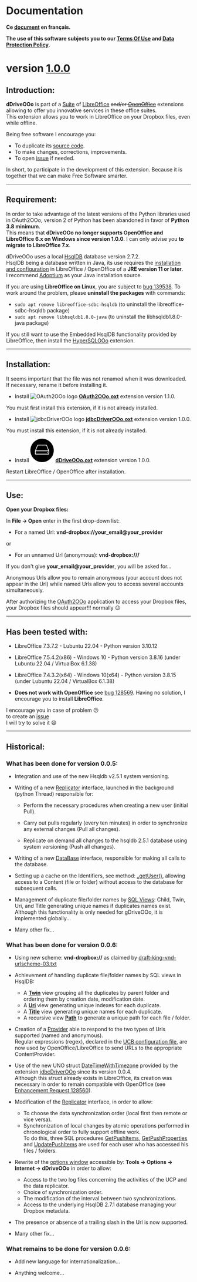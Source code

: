 <!--
╔════════════════════════════════════════════════════════════════════════════════════╗
║                                                                                    ║
║   Copyright (c) 2020 https://prrvchr.github.io                                     ║
║                                                                                    ║
║   Permission is hereby granted, free of charge, to any person obtaining            ║
║   a copy of this software and associated documentation files (the "Software"),     ║
║   to deal in the Software without restriction, including without limitation        ║
║   the rights to use, copy, modify, merge, publish, distribute, sublicense,         ║
║   and/or sell copies of the Software, and to permit persons to whom the Software   ║
║   is furnished to do so, subject to the following conditions:                      ║
║                                                                                    ║
║   The above copyright notice and this permission notice shall be included in       ║
║   all copies or substantial portions of the Software.                              ║
║                                                                                    ║
║   THE SOFTWARE IS PROVIDED "AS IS", WITHOUT WARRANTY OF ANY KIND,                  ║
║   EXPRESS OR IMPLIED, INCLUDING BUT NOT LIMITED TO THE WARRANTIES                  ║
║   OF MERCHANTABILITY, FITNESS FOR A PARTICULAR PURPOSE AND NONINFRINGEMENT.        ║
║   IN NO EVENT SHALL THE AUTHORS OR COPYRIGHT HOLDERS BE LIABLE FOR ANY             ║
║   CLAIM, DAMAGES OR OTHER LIABILITY, WHETHER IN AN ACTION OF CONTRACT,             ║
║   TORT OR OTHERWISE, ARISING FROM, OUT OF OR IN CONNECTION WITH THE SOFTWARE       ║
║   OR THE USE OR OTHER DEALINGS IN THE SOFTWARE.                                    ║
║                                                                                    ║
╚════════════════════════════════════════════════════════════════════════════════════╝
-->
# Documentation

**Ce [document][2] en français.**

**The use of this software subjects you to our [Terms Of Use][3] and [Data Protection Policy][4].**

# version [1.0.0][5]

## Introduction:

**dDriveOOo** is part of a [Suite][6] of [LibreOffice][7] ~~and/or [OpenOffice][8]~~ extensions allowing to offer you innovative services in these office suites.  
This extension allows you to work in LibreOffice on your Dropbox files, even while offline.

Being free software I encourage you:
- To duplicate its [source code][9].
- To make changes, corrections, improvements.
- To open [issue][10] if needed.

In short, to participate in the development of this extension.
Because it is together that we can make Free Software smarter.

___
## Requirement:

In order to take advantage of the latest versions of the Python libraries used in OAuth2OOo, version 2 of Python has been abandoned in favor of **Python 3.8 minimum**.  
This means that **dDriveOOo no longer supports OpenOffice and LibreOffice 6.x on Windows since version 1.0.0**.
I can only advise you **to migrate to LibreOffice 7.x**.

dDriveOOo uses a local [HsqlDB][12] database version 2.7.2.  
HsqlDB being a database written in Java, its use requires the [installation and configuration][13] in LibreOffice / OpenOffice of a **JRE version 11 or later**.  
I recommend [Adoptium][14] as your Java installation source.

If you are using **LibreOffice on Linux**, you are subject to [bug 139538][15]. To work around the problem, please **uninstall the packages** with commands:
- `sudo apt remove libreoffice-sdbc-hsqldb` (to uninstall the libreoffice-sdbc-hsqldb package)
- `sudo apt remove libhsqldb1.8.0-java` (to uninstall the libhsqldb1.8.0-java package)

If you still want to use the Embedded HsqlDB functionality provided by LibreOffice, then install the [HyperSQLOOo][16] extension.  

___
## Installation:

It seems important that the file was not renamed when it was downloaded.
If necessary, rename it before installing it.

- Install ![OAuth2OOo logo][17] **[OAuth2OOo.oxt][18]** extension version 1.1.0.

You must first install this extension, if it is not already installed.

- Install ![jdbcDriverOOo logo][19] **[jdbcDriverOOo.oxt][20]** extension version 1.0.0.

You must install this extension, if it is not already installed.

- Install ![dDriveOOo logo][1] **[dDriveOOo.oxt][21]** extension version 1.0.0.

Restart LibreOffice / OpenOffice after installation.

___
## Use:

**Open your Dropbox files:**

In **File -> Open** enter in the first drop-down list:

- For a named Url: **vnd-dropbox://your_email@your_provider**  

or

- For an unnamed Url (anonymous): **vnd-dropbox:///**

If you don't give **your_email@your_provider**, you will be asked for...

Anonymous Urls allow you to remain anonymous (your account does not appear in the Url) while named Urls allow you to access several accounts simultaneously.

After authorizing the [OAuth2OOo][23] application to access your Dropbox files, your Dropbox files should appear!!! normally  :wink:

___
## Has been tested with:

* LibreOffice 7.3.7.2 - Lubuntu 22.04 - Python version 3.10.12

* LibreOffice 7.5.4.2(x86) - Windows 10 - Python version 3.8.16 (under Lubuntu 22.04 / VirtualBox 6.1.38)

* LibreOffice 7.4.3.2(x64) - Windows 10(x64) - Python version 3.8.15 (under Lubuntu 22.04 / VirtualBox 6.1.38)

* **Does not work with OpenOffice** see [bug 128569][11]. Having no solution, I encourage you to install **LibreOffice**.

I encourage you in case of problem :confused:  
to create an [issue][10]  
I will try to solve it :smile:

___
## Historical:

### What has been done for version 0.0.5:

- Integration and use of the new Hsqldb v2.5.1 system versioning.

- Writing of a new [Replicator][24] interface, launched in the background (python Thread) responsible for:

    - Perform the necessary procedures when creating a new user (initial Pull).

    - Carry out pulls regularly (every ten minutes) in order to synchronize any external changes (Pull all changes).

    - Replicate on demand all changes to the hsqldb 2.5.1 database using system versioning (Push all changes).

- Writing of a new [DataBase][25] interface, responsible for making all calls to the database.

- Setting up a cache on the Identifiers, see method: [_getUser()][26], allowing access to a Content (file or folder) without access to the database for subsequent calls.

- Management of duplicate file/folder names by [SQL Views][27]: Child, Twin, Uri, and Title generating unique names if duplicates names exist.  
Although this functionality is only needed for gDriveOOo, it is implemented globally...

- Many other fix...

### What has been done for version 0.0.6:

- Using new scheme: **vnd-dropbox://** as claimed by [draft-king-vnd-urlscheme-03.txt][28]

- Achievement of handling duplicate file/folder names by SQL views in HsqlDB:
    - A [**Twin**][29] view grouping all the duplicates by parent folder and ordering them by creation date, modification date.
    - A [**Uri**][30] view generating unique indexes for each duplicate.
    - A [**Title**][31] view generating unique names for each duplicate.
    - A recursive view [**Path**][32] to generate a unique path for each file / folder.

- Creation of a [Provider][33] able to respond to the two types of Urls supported (named and anonymous).  
  Regular expressions (regex), declared in the [UCB configuration file][34], are now used by OpenOffice/LibreOffice to send URLs to the appropriate ContentProvider.

- Use of the new UNO struct [DateTimeWithTimezone][35] provided by the extension [jdbcDriverOOo][36] since its version 0.0.4.  
  Although this struct already exists in LibreOffice, its creation was necessary in order to remain compatible with OpenOffice (see [Enhancement Request 128560][37]).

- Modification of the [Replicator][24] interface, in order to allow:
    - To choose the data synchronization order (local first then remote or vice versa).
    - Synchronization of local changes by atomic operations performed in chronological order to fully support offline work.  
    To do this, three SQL procedures [GetPushItems][38], [GetPushProperties][39] and [UpdatePushItems][40] are used for each user who has accessed his files / folders.

- Rewrite of the [options window][41] accessible by: **Tools -> Options -> Internet -> dDriveOOo** in order to allow:
    - Access to the two log files concerning the activities of the UCP and the data replicator.
    - Choice of synchronization order.
    - The modification of the interval between two synchronizations.
    - Access to the underlying HsqlDB 2.7.1 database managing your Dropbox metadata.

- The presence or absence of a trailing slash in the Url is now supported.

- Many other fix...

### What remains to be done for version 0.0.6:

- Add new language for internationalization...

- Anything welcome...

[1]: <img/dDriveOOo.svg>
[2]: <https://prrvchr.github.io/dDriveOOo/README_fr>
[3]: <https://prrvchr.github.io/dDriveOOo/source/dDriveOOo/registration/TermsOfUse_en>
[4]: <https://prrvchr.github.io/dDriveOOo/source/dDriveOOo/registration/PrivacyPolicy_en>
[5]: <https://prrvchr.github.io/dDriveOOo#historical>
[6]: <https://prrvchr.github.io/>
[7]: <https://www.libreoffice.org/download/download/>
[8]: <https://www.openoffice.org/download/index.html>
[9]: <https://github.com/prrvchr/dDriveOOo>
[10]: <https://github.com/prrvchr/dDriveOOo/issues/new>
[11]: <https://bz.apache.org/ooo/show_bug.cgi?id=128569>
[12]: <http://hsqldb.org/>
[13]: <https://wiki.documentfoundation.org/Documentation/HowTo/Install_the_correct_JRE_-_LibreOffice_on_Windows_10>
[14]: <https://adoptium.net/releases.html?variant=openjdk11>
[15]: <https://bugs.documentfoundation.org/show_bug.cgi?id=139538>
[16]: <https://prrvchr.github.io/HyperSQLOOo/>
[17]: <https://prrvchr.github.io/OAuth2OOo/img/OAuth2OOo.svg>
[18]: <https://github.com/prrvchr/OAuth2OOo/raw/master/OAuth2OOo.oxt>
[19]: <https://prrvchr.github.io/jdbcDriverOOo/img/jdbcDriverOOo.svg>
[20]: <https://github.com/prrvchr/jdbcDriverOOo/raw/master/source/jdbcDriverOOo/dist/jdbcDriverOOo.oxt>
[21]: <https://github.com/prrvchr/dDriveOOo/raw/master/source/dDriveOOo/dist/dDriveOOo.oxt>
[23]: <https://prrvchr.github.io/OAuth2OOo>
[24]: <https://github.com/prrvchr/dDriveOOo/blob/master/uno/lib/uno/ucb/replicator.py>
[25]: <https://github.com/prrvchr/dDriveOOo/blob/master/uno/lib/uno/ucb/database.py>
[26]: <https://github.com/prrvchr/dDriveOOo/blob/master/uno/lib/uno/ucb/datasource.py#L127>
[27]: <https://github.com/prrvchr/dDriveOOo/blob/master/uno/lib/uno/ucb/dbqueries.py>
[28]: <https://datatracker.ietf.org/doc/html/draft-king-vnd-urlscheme-03>
[29]: <https://github.com/prrvchr/dDriveOOo/blob/master/uno/lib/uno/ucb/dbqueries.py#L163>
[30]: <https://github.com/prrvchr/dDriveOOo/blob/master/uno/lib/uno/ucb/dbqueries.py#L173>
[31]: <https://github.com/prrvchr/dDriveOOo/blob/master/uno/lib/uno/ucb/dbqueries.py#L193>
[32]: <https://github.com/prrvchr/dDriveOOo/blob/master/uno/lib/uno/ucb/dbqueries.py#L213>
[33]: <https://github.com/prrvchr/dDriveOOo/blob/master/uno/lib/uno/ucb/ucp/provider.py>
[34]: <https://github.com/prrvchr/dDriveOOo/blob/master/source/dDriveOOo/dDriveOOo.xcu#L42>
[35]: <https://github.com/prrvchr/dDriveOOo/blob/master/uno/rdb/idl/io/github/prrvchr/css/util/DateTimeWithTimezone.idl>
[36]: <https://prrvchr.github.io/jdbcDriverOOo>
[37]: <https://bz.apache.org/ooo/show_bug.cgi?id=128560>
[38]: <https://github.com/prrvchr/dDriveOOo/blob/master/uno/lib/uno/ucb/dbqueries.py#L512>
[39]: <https://github.com/prrvchr/dDriveOOo/blob/master/uno/lib/uno/ucb/dbqueries.py#L557>
[40]: <https://github.com/prrvchr/dDriveOOo/blob/master/uno/lib/uno/ucb/dbqueries.py#L494>
[41]: <https://github.com/prrvchr/dDriveOOo/tree/master/uno/lib/uno/options/ucb>

